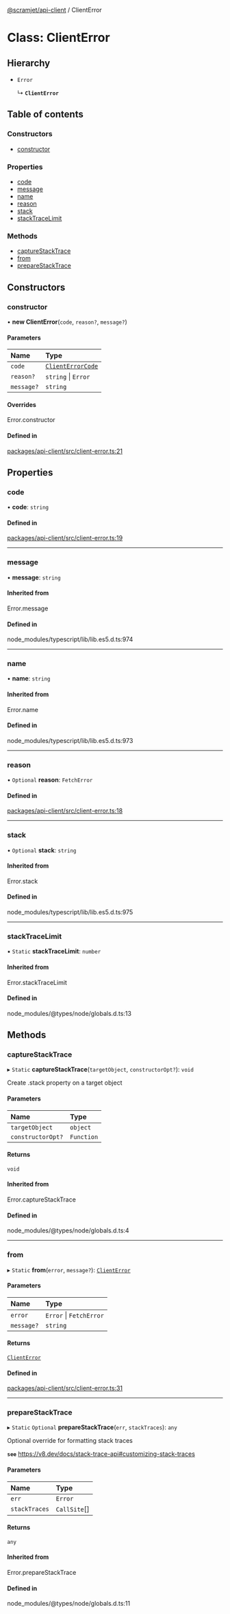 [@scramjet/api-client](../README.md) / ClientError

# Class: ClientError

## Hierarchy

- `Error`

  ↳ **`ClientError`**

## Table of contents

### Constructors

- [constructor](ClientError.md#constructor)

### Properties

- [code](ClientError.md#code)
- [message](ClientError.md#message)
- [name](ClientError.md#name)
- [reason](ClientError.md#reason)
- [stack](ClientError.md#stack)
- [stackTraceLimit](ClientError.md#stacktracelimit)

### Methods

- [captureStackTrace](ClientError.md#capturestacktrace)
- [from](ClientError.md#from)
- [prepareStackTrace](ClientError.md#preparestacktrace)

## Constructors

### constructor

• **new ClientError**(`code`, `reason?`, `message?`)

#### Parameters

| Name | Type |
| :------ | :------ |
| `code` | [`ClientErrorCode`](../README.md#clienterrorcode) |
| `reason?` | `string` \| `Error` |
| `message?` | `string` |

#### Overrides

Error.constructor

#### Defined in

[packages/api-client/src/client-error.ts:21](https://github.com/scramjet-cloud-platform/scramjet-csi-dev/blob/HEAD/packages/api-client/src/client-error.ts#L21)

## Properties

### code

• **code**: `string`

#### Defined in

[packages/api-client/src/client-error.ts:19](https://github.com/scramjet-cloud-platform/scramjet-csi-dev/blob/HEAD/packages/api-client/src/client-error.ts#L19)

___

### message

• **message**: `string`

#### Inherited from

Error.message

#### Defined in

node_modules/typescript/lib/lib.es5.d.ts:974

___

### name

• **name**: `string`

#### Inherited from

Error.name

#### Defined in

node_modules/typescript/lib/lib.es5.d.ts:973

___

### reason

• `Optional` **reason**: `FetchError`

#### Defined in

[packages/api-client/src/client-error.ts:18](https://github.com/scramjet-cloud-platform/scramjet-csi-dev/blob/HEAD/packages/api-client/src/client-error.ts#L18)

___

### stack

• `Optional` **stack**: `string`

#### Inherited from

Error.stack

#### Defined in

node_modules/typescript/lib/lib.es5.d.ts:975

___

### stackTraceLimit

▪ `Static` **stackTraceLimit**: `number`

#### Inherited from

Error.stackTraceLimit

#### Defined in

node_modules/@types/node/globals.d.ts:13

## Methods

### captureStackTrace

▸ `Static` **captureStackTrace**(`targetObject`, `constructorOpt?`): `void`

Create .stack property on a target object

#### Parameters

| Name | Type |
| :------ | :------ |
| `targetObject` | `object` |
| `constructorOpt?` | `Function` |

#### Returns

`void`

#### Inherited from

Error.captureStackTrace

#### Defined in

node_modules/@types/node/globals.d.ts:4

___

### from

▸ `Static` **from**(`error`, `message?`): [`ClientError`](ClientError.md)

#### Parameters

| Name | Type |
| :------ | :------ |
| `error` | `Error` \| `FetchError` |
| `message?` | `string` |

#### Returns

[`ClientError`](ClientError.md)

#### Defined in

[packages/api-client/src/client-error.ts:31](https://github.com/scramjet-cloud-platform/scramjet-csi-dev/blob/HEAD/packages/api-client/src/client-error.ts#L31)

___

### prepareStackTrace

▸ `Static` `Optional` **prepareStackTrace**(`err`, `stackTraces`): `any`

Optional override for formatting stack traces

**`see`** https://v8.dev/docs/stack-trace-api#customizing-stack-traces

#### Parameters

| Name | Type |
| :------ | :------ |
| `err` | `Error` |
| `stackTraces` | `CallSite`[] |

#### Returns

`any`

#### Inherited from

Error.prepareStackTrace

#### Defined in

node_modules/@types/node/globals.d.ts:11
